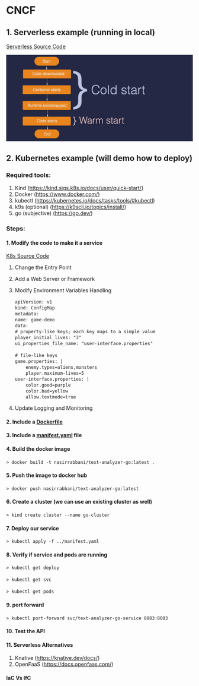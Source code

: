 # CNCF 

## 1. Serverless example (running in local)
[Serverless Source Code](go-example/serverless/text-analyzer-l/main.go)

![alt text](./cold_start.webp)


## 2. Kubernetes example (will demo how to deploy)

### Required tools:

1. Kind (https://kind.sigs.k8s.io/docs/user/quick-start/)
2. Docker (https://www.docker.com/)
3. kubectl (https://kubernetes.io/docs/tasks/tools/#kubectl)
4. k9s (optional) (https://k9scli.io/topics/install/)
5. go (subjective) (https://go.dev/)



### Steps:

#### 1. Modify the code to make it a service 

[K8s Source Code](go-example/k8s/text-analyzer-k/main.go)

1. Change the Entry Point
1. Add a Web Server or Framework
1. Modify Environment Variables Handling

    ```
    apiVersion: v1
    kind: ConfigMap
    metadata:
    name: game-demo
    data:
    # property-like keys; each key maps to a simple value
    player_initial_lives: "3"
    ui_properties_file_name: "user-interface.properties"

    # file-like keys
    game.properties: |
        enemy.types=aliens,monsters
        player.maximum-lives=5    
    user-interface.properties: |
        color.good=purple
        color.bad=yellow
        allow.textmode=true    
    ```

1. Update Logging and Monitoring


 #### 2. Include a [Dockerfile](go-example/k8s/text-analyzer-k/Dockerfile)
 #### 3. Include a [manifest.yaml](go-example/k8s/manifest.yaml) file
 #### 4. Build the docker image

```
> docker build -t nasirrabbani/text-analyzer-go:latest .   
```

 #### 5. Push the image to docker hub

```
> docker push nasirrabbani/text-analyzer-go:latest
```

 #### 6. Create a cluster (we can use an existing cluster as well)

```
> kind create cluster --name go-cluster
```

 #### 7. Deploy our service

```
> kubectl apply -f ../manifest.yaml
```

 #### 8. Verify if service and pods are running

```
> kubectl get deploy

> kubectl get svc

> kubectl get pods
```

#### 9. port forward

```
> kubectl port-forward svc/text-analyzer-go-service 8083:8083
```

#### 10. Test the API

#### 11. Serverless Alternatives

1. Knative (https://knative.dev/docs/)
2. OpenFaaS (https://docs.openfaas.com/)

#### IaC Vs IfC